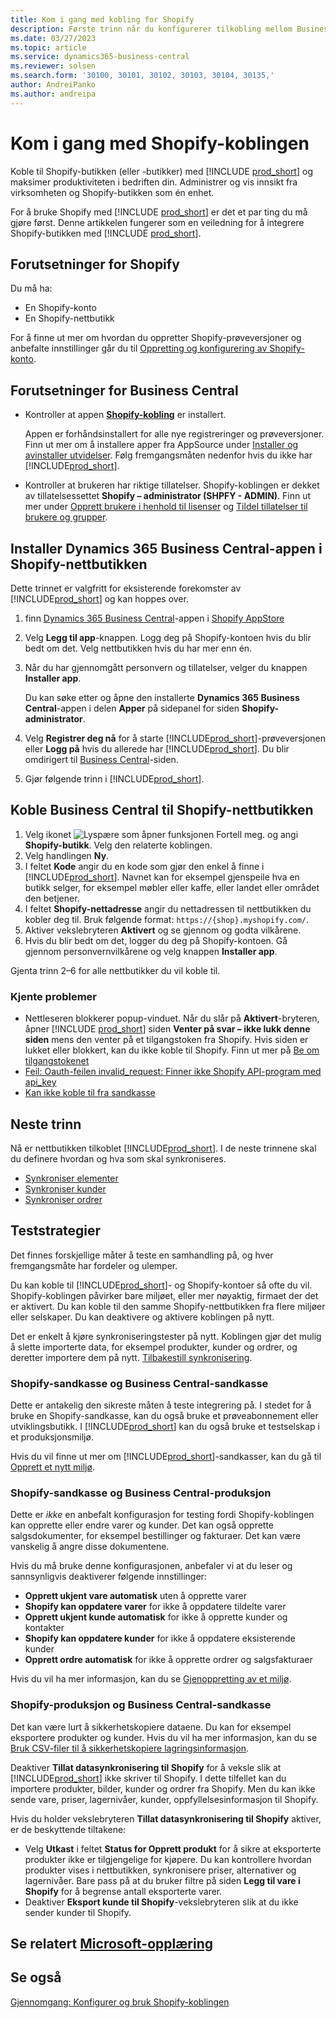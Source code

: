 ```yaml
---
title: Kom i gang med kobling for Shopify
description: Første trinn når du konfigurerer tilkobling mellom Business Central og Shopify
ms.date: 03/27/2023
ms.topic: article
ms.service: dynamics365-business-central
ms.reviewer: solsen
ms.search.form: '30100, 30101, 30102, 30103, 30104, 30135,'
author: AndreiPanko
ms.author: andreipa
---
```


# <a name="get-started-with-the-shopify-connector" />Kom i gang med Shopify-koblingen

Koble til Shopify-butikken (eller -butikker) med [!INCLUDE [prod_short](../includes/prod_short.md)] og maksimer produktiviteten i bedriften din. Administrer og vis innsikt fra virksomheten og Shopify-butikken som én enhet.

For å bruke Shopify med [!INCLUDE [prod_short](../includes/prod_short.md)] er det et par ting du må gjøre først. Denne artikkelen fungerer som en veiledning for å integrere Shopify-butikken med [!INCLUDE [prod_short](../includes/prod_short.md)].

## <a name="prerequisites-for-shopify" />Forutsetninger for Shopify

Du må ha:

- En Shopify-konto
- En Shopify-nettbutikk

For å finne ut mer om hvordan du oppretter Shopify-prøveversjoner og anbefalte innstillinger går du til [Oppretting og konfigurering av Shopify-konto](shopify-account.md).

## <a name="prerequisites-for-business-central" />Forutsetninger for Business Central

- Kontroller at appen **[Shopify-kobling](https://go.microsoft.com/fwlink/?linkid=2196238)** er installert.

  Appen er forhåndsinstallert for alle nye registreringer og prøveversjoner. Finn ut mer om å installere apper fra AppSource under [Installer og avinstaller utvidelser](../ui-extensions-install-uninstall.md#install). Følg fremgangsmåten nedenfor hvis du ikke har [!INCLUDE[prod_short](../includes/prod_short.md)].

- Kontroller at brukeren har riktige tillatelser. Shopify-koblingen er dekket av tillatelsessettet **Shopify – administrator (SHPFY - ADMIN)**. Finn ut mer under [Opprett brukere i henhold til lisenser](../ui-how-users-permissions.md) og [Tildel tillatelser til brukere og grupper](../ui-define-granular-permissions.md).

## <a name="install-the-dynamics-365-business-central-app-to-your-shopify-online-store" />Installer Dynamics 365 Business Central-appen i Shopify-nettbutikken

Dette trinnet er valgfritt for eksisterende forekomster av [!INCLUDE[prod_short](../includes/prod_short.md)] og kan hoppes over.

1. finn [Dynamics 365 Business Central](https://apps.shopify.com/dynamics-365-business-central)-appen i [Shopify AppStore](https://apps.shopify.com/)
2. Velg **Legg til app**-knappen. Logg deg på Shopify-kontoen hvis du blir bedt om det. Velg nettbutikken hvis du har mer enn én.
3. Når du har gjennomgått personvern og tillatelser, velger du knappen **Installer app**.

   Du kan søke etter og åpne den installerte **Dynamics 365 Business Central**-appen i delen **Apper** på sidepanel for siden **Shopify-administrator**.
4. Velg **Registrer deg nå** for å starte [!INCLUDE[prod_short](../includes/prod_short.md)]-prøveversjonen eller **Logg på** hvis du allerede har [!INCLUDE[prod_short](../includes/prod_short.md)]. Du blir omdirigert til [Business Central](https://businesscentral.dynamics.com)-siden.
5. Gjør følgende trinn i [!INCLUDE[prod_short](../includes/prod_short.md)].

## <a name="connect-business-central-to-the-shopify-online-store" />Koble Business Central til Shopify-nettbutikken

1. Velg ikonet ![Lyspære som åpner funksjonen Fortell meg.](../media/ui-search/search_small.png "Fortell hva du vil gjøre") og angi **Shopify-butikk**. Velg den relaterte koblingen.
2. Velg handlingen **Ny**.  
3. I feltet **Kode** angir du en kode som gjør den enkel å finne i [!INCLUDE[prod_short](../includes/prod_short.md)]. Navnet kan for eksempel gjenspeile hva en butikk selger, for eksempel møbler eller kaffe, eller landet eller området den betjener.
4. I feltet **Shopify-nettadresse** angir du nettadressen til nettbutikken du kobler deg til. Bruk følgende format: `https://{shop}.myshopify.com/`.
5. Aktiver vekslebryteren **Aktivert** og se gjennom og godta vilkårene.
6. Hvis du blir bedt om det, logger du deg på Shopify-kontoen. Gå gjennom personvernvilkårene og velg knappen **Installer app**.

Gjenta trinn 2–6 for alle nettbutikker du vil koble til.

### <a name="known-issues" />Kjente problemer

- Nettleseren blokkerer popup-vinduet. Når du slår på **Aktivert**-bryteren, åpner [!INCLUDE [prod_short](../includes/prod_short.md)] siden **Venter på svar – ikke lukk denne siden** mens den venter på et tilgangstoken fra Shopify. Hvis siden er lukket eller blokkert, kan du ikke koble til Shopify. Finn ut mer på [Be om tilgangstokenet](troubleshoot.md#request-the-access-token)
- [Feil: Oauth-feilen invalid_request: Finner ikke Shopify API-program med api_key](troubleshoot.md#error-oauth-error-invalid_request-could-not-find-shopify-api-application-with-api_key)
- [Kan ikke koble til fra sandkasse](troubleshoot.md#verify-and-enable-permissions-to-make-http-requests-in-a-non-production-environment)

## <a name="next-steps" />Neste trinn

Nå er nettbutikken tilkoblet [!INCLUDE[prod_short](../includes/prod_short.md)]. I de neste trinnene skal du definere hvordan og hva som skal synkroniseres.

- [Synkroniser elementer](synchronize-items.md)
- [Synkroniser kunder](synchronize-customers.md)
- [Synkroniser ordrer](synchronize-orders.md)

## <a name="testing-strategies" />Teststrategier

Det finnes forskjellige måter å teste en samhandling på, og hver fremgangsmåte har fordeler og ulemper.

Du kan koble til [!INCLUDE[prod_short](../includes/prod_short.md)]- og Shopify-kontoer så ofte du vil. Shopify-koblingen påvirker bare miljøet, eller mer nøyaktig, firmaet der det er aktivert. Du kan koble til den samme Shopify-nettbutikken fra flere miljøer eller selskaper. Du kan deaktivere og aktivere koblingen på nytt.

Det er enkelt å kjøre synkroniseringstester på nytt. Koblingen gjør det mulig å slette importerte data, for eksempel produkter, kunder og ordrer, og deretter importere dem på nytt. [Tilbakestill synkronisering](troubleshoot.md#reset-sync).

### <a name="shopify-sandbox-and-business-central-sandbox" />Shopify-sandkasse og Business Central-sandkasse

Dette er antakelig den sikreste måten å teste integrering på. I stedet for å bruke en Shopify-sandkasse, kan du også bruke et prøveabonnement eller utviklingsbutikk. I [!INCLUDE[prod_short](../includes/prod_short.md)] kan du også bruke et testselskap i et produksjonsmiljø.

Hvis du vil finne ut mer om [!INCLUDE[prod_short](../includes/prod_short.md)]-sandkasser, kan du gå til [Opprett et nytt miljø](/dynamics365/business-central/dev-itpro/administration/tenant-admin-center-environments#create-a-new-environment).

### <a name="shopify-sandbox-and-business-central-production" />Shopify-sandkasse og Business Central-produksjon

Dette er *ikke* en anbefalt konfigurasjon for testing fordi Shopify-koblingen kan opprette eller endre varer og kunder. Det kan også opprette salgsdokumenter, for eksempel bestillinger og fakturaer. Det kan være vanskelig å angre disse dokumentene.
 
Hvis du må bruke denne konfigurasjonen, anbefaler vi at du leser og sannsynligvis deaktiverer følgende innstillinger:

* **Opprett ukjent vare automatisk** uten å opprette varer
* **Shopify kan oppdatere varer** for ikke å oppdatere tildelte varer
* **Opprett ukjent kunde automatisk** for ikke å opprette kunder og kontakter
* **Shopify kan oppdatere kunder** for ikke å oppdatere eksisterende kunder
* **Opprett ordre automatisk** for ikke å opprette ordrer og salgsfakturaer

Hvis du vil ha mer informasjon, kan du se [Gjenoppretting av et miljø](/dynamics365/business-central/dev-itpro/administration/tenant-admin-center-backup-restore).

### <a name="shopify-production-and-business-central-sandbox" />Shopify-produksjon og Business Central-sandkasse

Det kan være lurt å sikkerhetskopiere dataene. Du kan for eksempel eksportere produkter og kunder. Hvis du vil ha mer informasjon, kan du se [Bruk CSV-filer til å sikkerhetskopiere lagringsinformasjon](https://help.shopify.com/en/manual/shopify-admin/duplicate-store#using-csv-files-to-back-up-store-information).

Deaktiver **Tillat datasynkronisering til Shopify** for å veksle slik at [!INCLUDE[prod_short](../includes/prod_short.md)] ikke skriver til Shopify. I dette tilfellet kan du importere produkter, bilder, kunder og ordrer fra Shopify. Men du kan ikke sende vare, priser, lagernivåer, kunder, oppfyllelsesinformasjon til Shopify.

Hvis du holder vekslebryteren **Tillat datasynkronisering til Shopify** aktiver, er de beskyttende tiltakene:

*   Velg **Utkast** i feltet **Status for Opprett produkt** for å sikre at eksporterte produkter ikke er tilgjengelige for kjøpere. Du kan kontrollere hvordan produkter vises i nettbutikken, synkronisere priser, alternativer og lagernivåer. Bare pass på at du bruker filtre på siden **Legg til vare i Shopify** for å begrense antall eksporterte varer.
* Deaktiver **Eksport kunde til Shopify**-vekslebryteren slik at du ikke sender kunder til Shopify.

## <a name="see-related-microsoft-training" />Se relatert [Microsoft-opplæring](/training/paths/use-shopify-connector-dynamics-365-business-central/)

## <a name="see-also" />Se også

[Gjennomgang: Konfigurer og bruk Shopify-koblingen](walkthrough-setting-up-and-using-shopify.md)  

